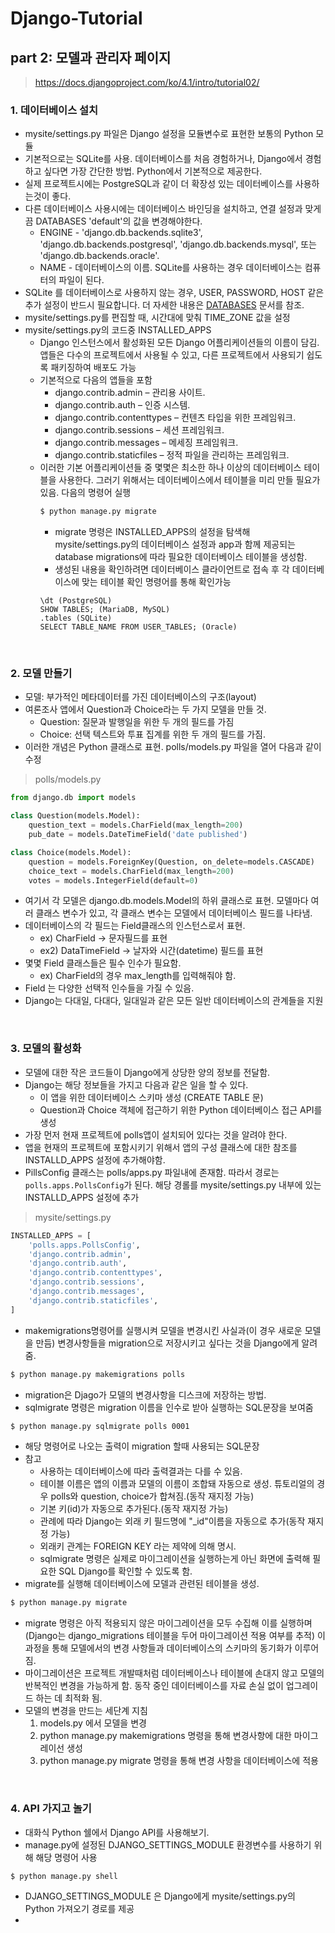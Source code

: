 # Django-Tutorial

## part 2: 모델과 관리자 페이지
> https://docs.djangoproject.com/ko/4.1/intro/tutorial02/
### 1. 데이터베이스 설치
- mysite/settings.py 파일은 Django 설정을 모듈변수로 표현한 보통의 Python 모듈
- 기본적으로는 SQLite를 사용. 데이터베이스를 처음 경험하거나, Django에서 경험하고 싶다면 가장 간단한 방법. Python에서 기본적으로 제공한다.
- 실제 프로젝트시에는 PostgreSQL과 같이 더 확장성 있는 데이터베이스를 사용하는것이 좋다.
- 다른 데이터베이스 사용시에는 데이터베이스 바인딩을 설치하고, 연결 설정과 맞게끔 DATABASES 'default'의 값을 변경해야한다.
  - ENGINE - 'django.db.backends.sqlite3', 'django.db.backends.postgresql', 'django.db.backends.mysql', 또는 'django.db.backends.oracle'.
  - NAME - 데이터베이스의 이름. SQLite를 사용하는 경우 데이터베이스는 컴퓨터의 파일이 된다.
- SQLite 를 데이터베이스로 사용하지 않는 경우, USER, PASSWORD, HOST 같은 추가 설정이 반드시 필요합니다. 더 자세한 내용은 [DATABASES](https://docs.djangoproject.com/ko/4.1/ref/settings/#std-setting-DATABASES) 문서를 참조.
- mysite/settings.py를 편집할 때, 시간대에 맞춰 TIME_ZONE 값을 설정
- mysite/settings.py의 코드중 INSTALLED_APPS
  - Django 인스턴스에서 활성화된 모든 Django 어플리케이션들의 이름이 담김. 앱들은 다수의 프로젝트에서 사용될 수 있고, 다른 프로젝트에서 사용되기 쉽도록 패키징하여 배포도 가능
  - 기본적으로 다음의 앱들을 포함
    - django.contrib.admin – 관리용 사이트.
    - django.contrib.auth – 인증 시스템.
    - django.contrib.contenttypes – 컨텐츠 타입을 위한 프레임워크.
    - django.contrib.sessions – 세션 프레임워크.
    - django.contrib.messages – 메세징 프레임워크.
    - django.contrib.staticfiles – 정적 파일을 관리하는 프레임워크.
  - 이러한 기본 어플리케이션들 중 몇몇은 최소한 하나 이상의 데이터베이스 테이블을 사용한다. 그러기 위해서는 데이터베이스에서 테이블을 미리 만들 필요가 있음. 다음의 명령어 실행
    ~~~zsh
    $ python manage.py migrate
    ~~~
    - migrate 명령은 INSTALLED_APPS의 설정을 탐색해 mysite/settings.py의 데이터베이스 설정과 app과 함께 제공되는 database migrations에 따라 필요한 데이터베이스 테이블을 생성함.
    - 생성된 내용을 확인하려면 데이터베이스 클라이언트로 접속 후 각 데이터베이스에 맞는 테이블 확인 명령어를 통해 확인가능
    ```
    \dt (PostgreSQL)
    SHOW TABLES; (MariaDB, MySQL)
    .tables (SQLite) 
    SELECT TABLE_NAME FROM USER_TABLES; (Oracle)
    ```
<br/>

### 2. 모델 만들기
- 모델: 부가적인 메타데이터를 가진 데이터베이스의 구조(layout)
- 여론조사 앱에서 Question과 Choice라는 두 가지 모델을 만들 것.
  - Question: 질문과 발행일을 위한 두 개의 필드를 가짐
  - Choice: 선택 텍스트와 투표 집계를 위한 두 개의 필드를 가짐.
- 이러한 개념은 Python 클래스로 표현. polls/models.py 파일을 열어 다음과 같이 수정
> polls/models.py
~~~python
from django.db import models

class Question(models.Model):
    question_text = models.CharField(max_length=200)
    pub_date = models.DateTimeField('date published')

class Choice(models.Model):
    question = models.ForeignKey(Question, on_delete=models.CASCADE)
    choice_text = models.CharField(max_length=200)
    votes = models.IntegerField(default=0)
~~~
  - 여기서 각 모델은 django.db.models.Model의 하위 클래스로 표현. 모델마다 여러 클래스 변수가 있고, 각 클래스 변수는 모델에서 데이터베이스 필드를 나타냄.
  - 데이터베이스의 각 필드는 Field클래스의 인스턴스로서 표현.
    - ex) CharField -> 문자필드를 표현
    - ex2) DataTimeField -> 날자와 시간(datetime) 필드를 표현
  - 몇몇 Field 클래스들은 필수 인수가 필요함.
    - ex) CharField의 경우 max_length를 입력해줘야 함.
  - Field 는 다양한 선택적 인수들을 가질 수 있음.
  - Django는 다대일, 다대다, 일대일과 같은 모든 일반 데이터베이스의 관계들을 지원
<br/>

### 3. 모델의 활성화
- 모델에 대한 작은 코드들이 Django에게 상당한 양의 정보를 전달함.
- Django는 해당 정보들을 가지고 다음과 같은 일을 할 수 있다.
  - 이 앱을 위한 데이터베이스 스키마 생성 (CREATE TABLE 문)
  - Question과 Choice 객체에 접근하기 위한 Python 데이터베이스 접근 API를 생성
- 가장 먼저 현재 프로젝트에 polls앱이 설치되어 있다는 것을 알려야 한다.
- 앱을 현재의 프로젝트에 포함시키기 위해서 앱의 구성 클래스에 대한 참조를 INSTALLD_APPS 설정에 추가해야함.
- PillsConfig 클래스는 polls/apps.py 파일내에 존재함. 따라서 경로는 `polls.apps.PollsConfig`가 된다. 해당 경롤를 mysite/settings.py 내부에 있는 INSTALLD_APPS 설정에 추가
> mysite/settings.py
```python
INSTALLED_APPS = [
    'polls.apps.PollsConfig',
    'django.contrib.admin',
    'django.contrib.auth',
    'django.contrib.contenttypes',
    'django.contrib.sessions',
    'django.contrib.messages',
    'django.contrib.staticfiles',
]
```
- makemigrations명령어를 실행시켜 모델을 변경시킨 사실과(이 경우 새로운 모델을 만듬) 변경사항들을 migration으로 저장시키고 싶다는 것을 Django에게 알려줌.
~~~zsh
$ python manage.py makemigrations polls
~~~
- migration은 Djago가 모델의 변경사항을 디스크에 저장하는 방법.
- sqlmigrate 명령은 migration 이름을 인수로 받아 실행하는 SQL문장을 보여줌
```zsh
$ python manage.py sqlmigrate polls 0001
```
- 해당 명령어로 나오는 출력이 migration 할때 사용되는 SQL문장
- 참고
  - 사용하는 데이터베이스에 따라 출력결과는 다를 수 있음.
  - 테이블 이름은 앱의 이름과 모델의 이름이 조합돼 자동으로 생성. 튜토리얼의 경우 polls와 question, choice가 합쳐짐.(동작 재지정 가능)
  - 기본 키(id)가 자동으로 추가된다.(동작 재지정 가능)
  - 관례에 따라 Django는 외래 키 필드명에 "_id"이름을 자동으로 추가(동작 재지정 가능)
  - 외래키 관계는 FOREIGN KEY 라는 제약에 의해 명시.
  - sqlmigrate 명령은 실제로 마이그레이션을 실행하는게 아닌 화면에 출력해 필요한 SQL Django를 확인할 수 있도록 함.
- migrate를 실행해 데이터베이스에 모델과 관련된 테이블을 생성.
```zsh
$ python manage.py migrate
```
- migrate 명령은 아직 적용되지 않은 마이그레이션을 모두 수집해 이를 실행하며(Django는 django_migrations 테이블을 두어 마이그레이션 적용 여부를 추적) 이 과정을 통해 모델에서의 변경 사항들과 데이터베이스의 스키마의 동기화가 이루어짐.
- 마이그레이션은 프로젝트 개발때처럼 데이터베이스나 테이블에 손대지 않고 모델의 반복적인 변경을 가능하게 함. 동작 중인 데이터베이스를 자료 손실 없이 업그레이드 하는 데 최적화 됨.
- 모델의 변경을 만드는 세단계 지침
  1. models.py 에서 모델을 변경
  2. python manage.py makemigrations 명령을 통해 변경사항에 대한 마이그레이선 생성
  3. python manage.py migrate 명령을 통해 변경 사항을 데이터베이스에 적용
<br/>

### 4. API 가지고 놀기
- 대화식 Python 쉘에서 Django API를 사용해보기.
- manage.py에 설정된 DJANGO_SETTINGS_MODULE 환경변수를 사용하기 위해 해당 명령어 사용
```zsh
$ python manage.py shell
```
- DJANGO_SETTINGS_MODULE 은 Django에게 mysite/settings.py의 Python 가져오기 경로를 제공
- 